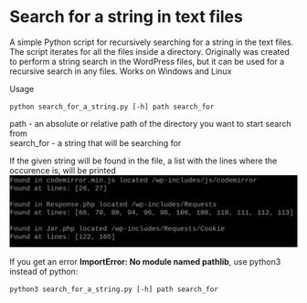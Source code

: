 # Search for a string in text files
A simple Python script for recursively searching for a string in the text files. The script iterates for all the files inside a directory. Originally was created to perform a string search in the WordPress files, but it can be used for a recursive search in any files. Works on Windows and Linux

Usage
```
python search_for_a_string.py [-h] path search_for
```
path - an absolute or relative path of the directory you want to start search from  
search_for - a string that will be searching for

If the given string will be found in the file, a list with the lines where the occurence is, will be printed  
![Search script](image.png)

If you get an error **ImportError: No module named pathlib**, use python3 instead of python:
```
python3 search_for_a_string.py [-h] path search_for
```
